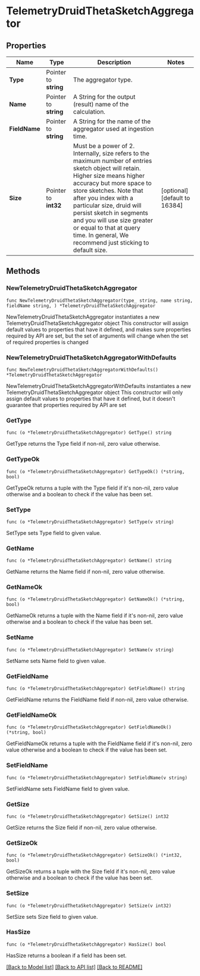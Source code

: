 # TelemetryDruidThetaSketchAggregator

## Properties

Name | Type | Description | Notes
------------ | ------------- | ------------- | -------------
**Type** | Pointer to **string** | The aggregator type. | 
**Name** | Pointer to **string** | A String for the output (result) name of the calculation. | 
**FieldName** | Pointer to **string** | A String for the name of the aggregator used at ingestion time. | 
**Size** | Pointer to **int32** | Must be a power of 2. Internally, size refers to the maximum number of entries sketch object will retain. Higher size means higher accuracy but more space to store sketches. Note that after you index with a particular size, druid will persist sketch in segments and you will use size greater or equal to that at query time. In general, We recommend just sticking to default size. | [optional] [default to 16384]

## Methods

### NewTelemetryDruidThetaSketchAggregator

`func NewTelemetryDruidThetaSketchAggregator(type_ string, name string, fieldName string, ) *TelemetryDruidThetaSketchAggregator`

NewTelemetryDruidThetaSketchAggregator instantiates a new TelemetryDruidThetaSketchAggregator object
This constructor will assign default values to properties that have it defined,
and makes sure properties required by API are set, but the set of arguments
will change when the set of required properties is changed

### NewTelemetryDruidThetaSketchAggregatorWithDefaults

`func NewTelemetryDruidThetaSketchAggregatorWithDefaults() *TelemetryDruidThetaSketchAggregator`

NewTelemetryDruidThetaSketchAggregatorWithDefaults instantiates a new TelemetryDruidThetaSketchAggregator object
This constructor will only assign default values to properties that have it defined,
but it doesn't guarantee that properties required by API are set

### GetType

`func (o *TelemetryDruidThetaSketchAggregator) GetType() string`

GetType returns the Type field if non-nil, zero value otherwise.

### GetTypeOk

`func (o *TelemetryDruidThetaSketchAggregator) GetTypeOk() (*string, bool)`

GetTypeOk returns a tuple with the Type field if it's non-nil, zero value otherwise
and a boolean to check if the value has been set.

### SetType

`func (o *TelemetryDruidThetaSketchAggregator) SetType(v string)`

SetType sets Type field to given value.


### GetName

`func (o *TelemetryDruidThetaSketchAggregator) GetName() string`

GetName returns the Name field if non-nil, zero value otherwise.

### GetNameOk

`func (o *TelemetryDruidThetaSketchAggregator) GetNameOk() (*string, bool)`

GetNameOk returns a tuple with the Name field if it's non-nil, zero value otherwise
and a boolean to check if the value has been set.

### SetName

`func (o *TelemetryDruidThetaSketchAggregator) SetName(v string)`

SetName sets Name field to given value.


### GetFieldName

`func (o *TelemetryDruidThetaSketchAggregator) GetFieldName() string`

GetFieldName returns the FieldName field if non-nil, zero value otherwise.

### GetFieldNameOk

`func (o *TelemetryDruidThetaSketchAggregator) GetFieldNameOk() (*string, bool)`

GetFieldNameOk returns a tuple with the FieldName field if it's non-nil, zero value otherwise
and a boolean to check if the value has been set.

### SetFieldName

`func (o *TelemetryDruidThetaSketchAggregator) SetFieldName(v string)`

SetFieldName sets FieldName field to given value.


### GetSize

`func (o *TelemetryDruidThetaSketchAggregator) GetSize() int32`

GetSize returns the Size field if non-nil, zero value otherwise.

### GetSizeOk

`func (o *TelemetryDruidThetaSketchAggregator) GetSizeOk() (*int32, bool)`

GetSizeOk returns a tuple with the Size field if it's non-nil, zero value otherwise
and a boolean to check if the value has been set.

### SetSize

`func (o *TelemetryDruidThetaSketchAggregator) SetSize(v int32)`

SetSize sets Size field to given value.

### HasSize

`func (o *TelemetryDruidThetaSketchAggregator) HasSize() bool`

HasSize returns a boolean if a field has been set.


[[Back to Model list]](../README.md#documentation-for-models) [[Back to API list]](../README.md#documentation-for-api-endpoints) [[Back to README]](../README.md)


